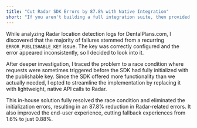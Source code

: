 ```yaml
---
title: "Cut Radar SDK Errors by 87.8% with Native Integration"
short: "If you aren't building a full integration suite, then provided API SDKs typically aren't worth it. I literally just **cut our error rates by 87.8%** after replacing the service's provided SDK with my own implementation, and it only took a few hours to code. 🤷‍♀️"
---
```


While analyzing Radar location detection logs for DentalPlans.com, I discovered that the majority of failures stemmed from a recurring `ERROR_PUBLISHABLE_KEY` issue. The key was correctly configured and the error appeared inconsistently, so I decided to look into it.

After deeper investigation, I traced the problem to a race condition where requests were sometimes triggered before the SDK had fully initialized with the publishable key. Since the SDK offered more functionality than we actually needed, I opted to streamline the implementation by replacing it with lightweight, native API calls to Radar.

This in-house solution fully resolved the race condition and eliminated the initialization errors, resulting in an 87.8% reduction in Radar-related errors. It also improved the end-user experience, cutting fallback experiences from 1.6% to just 0.88%.
